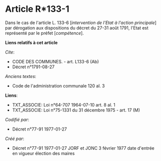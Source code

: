 # Article R*133-1

Dans le cas de l'article L. 133-6 [*intervention de l'Etat à l'action principale*] par dérogation aux dispositions du décret
du 27-31 août 1791, l'Etat est représenté par le préfet [*compétence*].

**Liens relatifs à cet article**

_Cite_:

  - CODE DES COMMUNES. - art. L133-6 (Ab)
  - Décret n°1791-08-27

_Anciens textes_:

  - Code de l'administration communale 120 al. 3

**Liens**:

  - TXT_ASSOCIE: Loi n°64-707 1964-07-10 art. 8 al. 1
  - TXT_ASSOCIE: Loi n°75-1331 du 31 décembre 1975 - art. 17 (M)

_Codifié par_:

  - Décret n°77-91 1977-01-27

_Créé par_:

  - Décret n°77-91 1977-01-27 JORF et JONC 3 février 1977 date d'entrée en vigueur élection des maires
